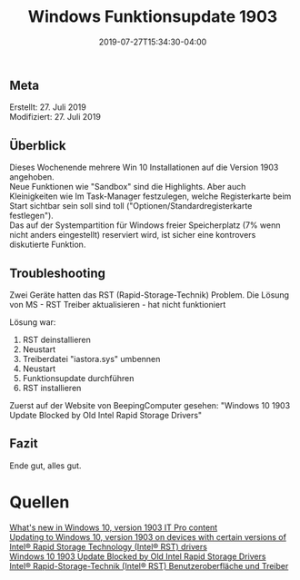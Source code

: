 ﻿---
title: "Windows Funktionsupdate 1903"
date: 2019-07-27T15:34:30-04:00
categories:
  - Windows
tags:
  - Betriebssytem
  - Updatepdate
---

## Meta

Erstellt:		27. Juli 2019  
Modifiziert:	27. Juli 2019

## Überblick  

Dieses Wochenende  mehrere Win 10 Installationen auf die Version 1903 angehoben.  
Neue Funktionen wie "Sandbox" sind die Highlights. Aber auch Kleinigkeiten wie Im Task-Manager festzulegen, welche Registerkarte beim Start sichtbar sein soll sind toll ("Optionen/Standardregisterkarte festlegen").  
Das auf der Systempartition für Windows freier Speicherplatz (7% wenn nicht anders eingestellt) reserviert wird, ist sicher eine kontrovers diskutierte Funktion.

## Troubleshooting 

Zwei Geräte hatten das RST (Rapid-Storage-Technik) Problem. Die Lösung von MS - RST Treiber aktualisieren - hat nicht funktioniert

Lösung war:  
1. RST deinstallieren
2. Neustart
3. Treiberdatei "iastora.sys" umbennen  
4.  Neustart
5. Funktionsupdate durchführen  
6. RST installieren

Zuerst auf der Website von BeepingComputer gesehen: "Windows 10 1903 Update Blocked by Old Intel Rapid Storage Drivers"


## Fazit

Ende gut, alles gut.

# Quellen  

[What's new in Windows 10, version 1903 IT Pro content](https://docs.microsoft.com/en-us/windows/whats-new/whats-new-windows-10-version-1903)  
[Updating to Windows 10, version 1903 on devices with certain versions of Intel® Rapid Storage Technology (Intel® RST) drivers](https://support.microsoft.com/de-ch/help/4514156/updating-to-windows-10-version-1903-on-devices-with-certain-versions-o)  
[Windows 10 1903 Update Blocked by Old Intel Rapid Storage Drivers](https://www.bleepingcomputer.com/news/microsoft/windows-10-1903-update-blocked-by-old-intel-rapid-storage-drivers/)  
[Intel® Rapid-Storage-Technik (Intel® RST) Benutzeroberfläche und Treiber ](https://downloadcenter.intel.com/de/download/28966/Intel-Rapid-Storage-Technik-Intel-RST-Benutzeroberfl-che-und-Treiber?product=55005)

